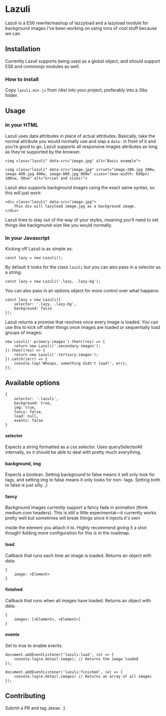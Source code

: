 # Lazuli

Lazuli is a ES6 rewrite/mashup of lazzyload and a lazyload module for background images I've been working on using tons of cool stuff because we can.

## Installation

Currently Lazuli supports being used as a global object, and _should_ support ES6 and commonjs modules as well.

### How to install

Copy `lazuli.min.js` from /dist into your project, preferably into a /libs folder.

## Usage

### In your HTML

Lazuli uses data attributes in place of actual attributes. Basically, take the normal attribute you would normally use and slap a `data-` in front of it and you're good to go. Lazuli supports all responsive images attributes as long as they're supported by the browser.

```
<img class="lazuli" data-src="image.jpg" alt="Basic example">

<img class="lazuli" data-src="image.jpg" srcset="image-200.jpg 200w, image-400.jpg 400w, image-800.jpg 800w" sizes="(max-width: 680px) 100vw, 50vw" alt="Srcset and sizes!">
```

Lazuli also supports background images using the exact same syntax, so this will just work:

```
<div class="lazuli" data-src="image.jpg">
	This div will lazyload image.jpg as a background image.
</div>
```

Lazuli tries to stay out of the way of your styles, meaning you'll need to set things like background-size like you would normally.

### In your Javascript

Kicking off Lazuli is as simple as:

```
const lazy = new Lazuli();
```

By default it looks for the class `lazuli` but you can also pass in a selector as a string:

```
const lazy = new Lazuli('.lazy, .lazy-bg');
```

You can also pass in an options object for more control over what happens:

```
const lazy = new Lazuli({
	selector: '.lazy, .lazy-bg',
	background: false
});
```

Lazuli returns a promise that resolves once every image is loaded. You can use this to kick off other things once images are loaded or sequentially load groups of images:

```
new Lazuli('.primary-images').then((res) => {
	return new Lazuli('.secondary-images');
}).then((res) => {
	return new Lazuli('.tertiary-images');
}).catch((err) => {
	console.log('Whoops, something didn't load!', err);
});
```

## Available options

```
{
	selector: '.lazuli',
	background: true,
	img: true,
	fancy: false,
	load: null,
	events: false
}
```

#### selector

Expects a string formatted as a css selector. Uses querySelectorAll internally, so it should be able to deal with pretty much everything.

#### background, img

Expects a boolean. Setting background to false means it will only look for <img> tags, and setting img to false means it only looks for non-<img> tags. Setting both to false is just silly. ;)

#### fancy

Background images currently support a fancy fade in animation (think medium.com headers). This is still a little experimental—it currently works pretty well but sometimes will break things since it injects it's own <div> inside the element you attach it to. Highly recommend giving it a shot though! Adding more configuration for this is in the roadmap.

#### load

Callback that runs each time an image is loaded. Returns an object with data:

```
{
	image: <Element>
}
```

#### finished

Callback that runs when all images have loaded. Returns an object with data:

```
{
	images: [<Element>, <Element>]
}
```

#### events

Set to true to enable events.

```
document.addEventListener('lazuli:load', (e) => {
	console.log(e.detail.image); // Returns the image loaded
});

document.addEventListener('lazuli:finished', (e) => {
	console.log(e.detail.images) // Returns an array of all images
});
```

## Contributing

Submit a PR and tag Jesse. :)
